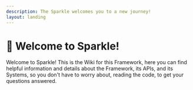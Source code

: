 ```yaml
---
description: The Sparkle welcomes you to a new journey!
layout: landing
---
```


# 👋 Welcome to Sparkle!

Welcome to Sparkle! This is the Wiki for this Framework, here you can find helpful information and details about the Framework, its APIs, and its Systems, so you don't have to worry about, reading the code, to get your questions answered.

